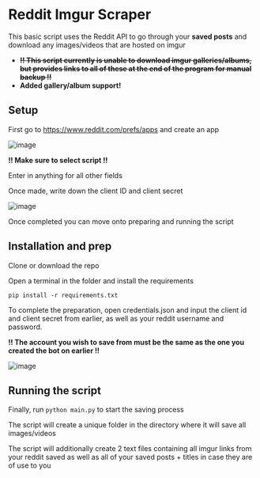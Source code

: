 # Reddit Imgur Scraper
This basic script uses the Reddit API to go through your **saved posts** and download any images/videos that are hosted on imgur
* ~~**!! This script currently is unable to download imgur galleries/albums, but provides links to all of these at the end of the program for manual backup !!**~~
* **Added gallery/album support!**

## Setup ##
First go to https://www.reddit.com/prefs/apps and create an app

![image](https://user-images.githubusercontent.com/89144623/235378724-e4e65518-2d15-48f9-a6cb-52803209e904.png)

**!! Make sure to select script !!** 

Enter in anything for all other fields

Once made, write down the client ID and client secret

![image](https://user-images.githubusercontent.com/89144623/235378869-ec2e5f8f-bd99-46ea-b0e5-9b89bef1aaed.png)

Once completed you can move onto preparing and running the script

## Installation and prep ##

Clone or download the repo

Open a terminal in the folder and install the requirements

`pip install -r requirements.txt`

To complete the preparation, open credentials.json and input the client id and client secret from earlier, as well as your reddit username and password. 

**!! The account you wish to save from must be the same as the one you created the bot on earlier !!**

![image](https://user-images.githubusercontent.com/89144623/235379095-e19c0d29-a279-4c9b-8135-95fc2fb3b3ae.png)

## Running the script ##

Finally, run `python main.py` to start the saving process

The script will create a unique folder in the directory where it will save all images/videos 

The script will additionally create 2 text files containing all imgur links from your reddit saved as well as all of your saved posts + titles in case they are of use to you






